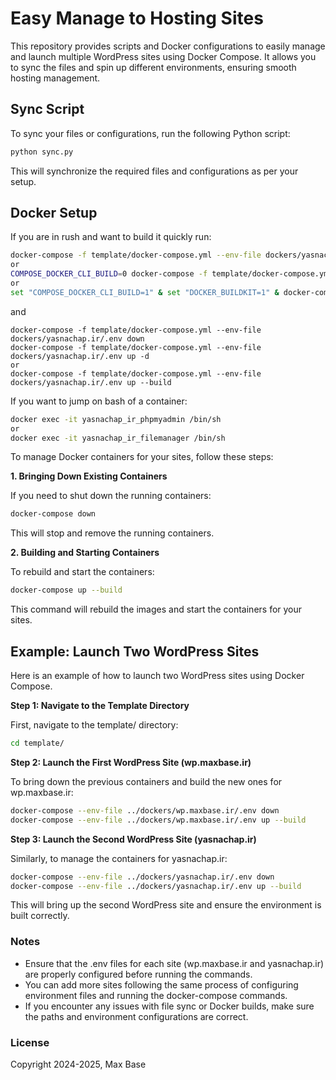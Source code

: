 # Easy Manage to Hosting Sites

This repository provides scripts and Docker configurations to easily manage and launch multiple WordPress sites using Docker Compose. It allows you to sync the files and spin up different environments, ensuring smooth hosting management.

## Sync Script

To sync your files or configurations, run the following Python script:

```bash
python sync.py
```

This will synchronize the required files and configurations as per your setup.

## Docker Setup

If you are in rush and want to build it quickly run:

```bash
docker-compose -f template/docker-compose.yml --env-file dockers/yasnachap.ir/.env build --parallel
or
COMPOSE_DOCKER_CLI_BUILD=0 docker-compose -f template/docker-compose.yml --env-file dockers/yasnachap.ir/.env build --parallel
or
set "COMPOSE_DOCKER_CLI_BUILD=1" & set "DOCKER_BUILDKIT=1" & docker-compose -f template/docker-compose.yml --env-file dockers/yasnachap.ir/.env build --parallel
```

and

```
docker-compose -f template/docker-compose.yml --env-file dockers/yasnachap.ir/.env down
docker-compose -f template/docker-compose.yml --env-file dockers/yasnachap.ir/.env up -d
or
docker-compose -f template/docker-compose.yml --env-file dockers/yasnachap.ir/.env up --build
```

If you want to jump on bash of a container:

```bash
docker exec -it yasnachap_ir_phpmyadmin /bin/sh
or
docker exec -it yasnachap_ir_filemanager /bin/sh
```

To manage Docker containers for your sites, follow these steps:

**1. Bringing Down Existing Containers**

If you need to shut down the running containers:

```bash
docker-compose down
```

This will stop and remove the running containers.

**2. Building and Starting Containers**

To rebuild and start the containers:

```bash
docker-compose up --build
```

This command will rebuild the images and start the containers for your sites.

## Example: Launch Two WordPress Sites

Here is an example of how to launch two WordPress sites using Docker Compose.

**Step 1: Navigate to the Template Directory**

First, navigate to the template/ directory:

```bash
cd template/
```

**Step 2: Launch the First WordPress Site (wp.maxbase.ir)**

To bring down the previous containers and build the new ones for wp.maxbase.ir:

```bash
docker-compose --env-file ../dockers/wp.maxbase.ir/.env down
docker-compose --env-file ../dockers/wp.maxbase.ir/.env up --build
```

**Step 3: Launch the Second WordPress Site (yasnachap.ir)**

Similarly, to manage the containers for yasnachap.ir:

```bash
docker-compose --env-file ../dockers/yasnachap.ir/.env down
docker-compose --env-file ../dockers/yasnachap.ir/.env up --build
```

This will bring up the second WordPress site and ensure the environment is built correctly.

### Notes

- Ensure that the .env files for each site (wp.maxbase.ir and yasnachap.ir) are properly configured before running the commands.
- You can add more sites following the same process of configuring environment files and running the docker-compose commands.
- If you encounter any issues with file sync or Docker builds, make sure the paths and environment configurations are correct.

### License

Copyright 2024-2025, Max Base
